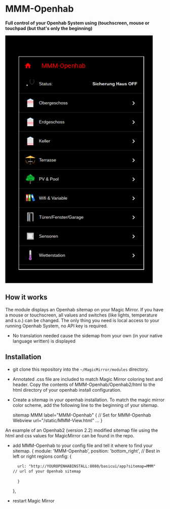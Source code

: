# MMM-Openhab

**Full control of your Openhab System using (touchscreen, mouse or touchpad (but that's only the beginning)**

![](snip1.png)

## How it works

The module displays an Openhab sitemap on your Magic Mirror. If you have a mouse or touchscreen,
all values and switches (like lights, temperature and s.o.) can be changed.
The only thing you need is local access to your running Openhab System, no API key is required.



* No translation needed cause the sidemap from your own (in your native language written) is displayed

## Installation

* git clone this repository into the `~/MagicMirror/modules` directory.

* Annotated .css file are included to match Magic Mirror coloring text and header. Copy the contents of MMM-Openhab/Openhab2/html to the html directory of your openhab install configuration.

* Create a sitemap in your openhab installation. To match the magic mirror color scheme, add the following line to the beginning of your sitemap.

	sitemap MMM label="MMM-Openhab"
	{
    	        // Set for MMM-Openhab
		Webview url="/static/MMM-View.html"
		...
	}
	
An example of an Openhab2 (version 2.2) modified sitemap file using the html and css values for MagicMirror can be found in the repo. 

* add MMM-Openhab to your config file and tell it where to find your sitemap.
    {
        module: 'MMM-Openhab',
        position: 'bottom_right',                   // Best in left or right regions
        config: { 
		
		url: "http://YOUROPENHABINSTALL:8080/basicui/app?sitemap=MMM"   // url of your Openhab sitemap
	
        }
    },
* restart Magic Mirror
